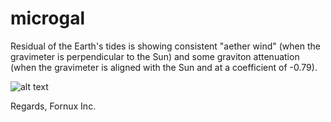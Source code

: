 # microgal
Residual of the Earth's tides is showing consistent "aether wind" (when the gravimeter is perpendicular to the Sun) and some graviton attenuation (when the gravimeter is aligned with the Sun and at a coefficient of -0.79).

![alt text](https://user-images.githubusercontent.com/13325028/153052657-771f2480-f959-4111-801b-4055cefb425a.png)


Regards,
Fornux Inc.
